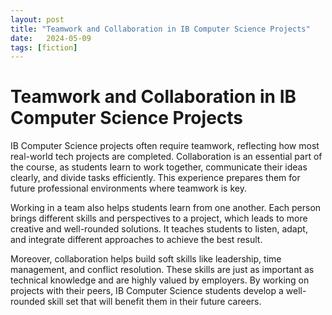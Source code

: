 ```yaml
---
layout: post
title: "Teamwork and Collaboration in IB Computer Science Projects"
date:   2024-05-09
tags: [fiction]
---
```

# Teamwork and Collaboration in IB Computer Science Projects

IB Computer Science projects often require teamwork, reflecting how most real-world tech projects are completed. Collaboration is an essential part of the course, as students learn to work together, communicate their ideas clearly, and divide tasks efficiently. This experience prepares them for future professional environments where teamwork is key.

Working in a team also helps students learn from one another. Each person brings different skills and perspectives to a project, which leads to more creative and well-rounded solutions. It teaches students to listen, adapt, and integrate different approaches to achieve the best result.

Moreover, collaboration helps build soft skills like leadership, time management, and conflict resolution. These skills are just as important as technical knowledge and are highly valued by employers. By working on projects with their peers, IB Computer Science students develop a well-rounded skill set that will benefit them in their future careers.

